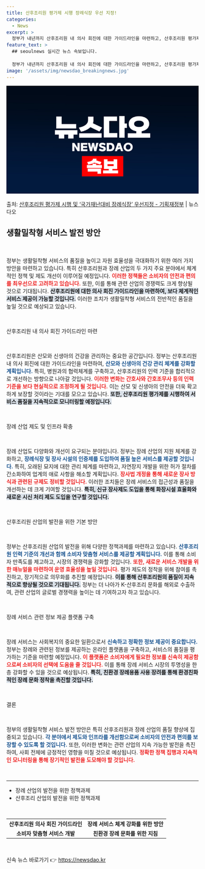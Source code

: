 ```yaml
---
title: 산후조리원 평가제 시행 장례식장 우선 지정!
categories:
  - News
excerpt: >
  정부가 내년까지 산후조리원 내 의사 회진에 대한 가이드라인을 마련하고, 산후조리원 평가제를 시행한다. 또한 …
feature_text: >
  ## seoulnews 실시간 뉴스 속보입니다.

  정부가 내년까지 산후조리원 내 의사 회진에 대한 가이드라인을 마련하고, 산후조리원 평가제를 시행한다. 또한 …
image: '/assets/img/newsdao_breakingnews.jpg'
---
```


![뉴스다오 속보](/assets/img/newsdao_breakingnews.jpg)

<p>출처: <a href="https://newsdao.kr/2652" rel="dofollow">산후조리원 평가제 시행 및 ‘국가재난대비 장례식장’ 우선지정 - 기획재정부</a> | 뉴스다오</p>

<h2 data-ke-size="size26">생활밀착형 서비스 발전 방안</h2>

<p data-ke-size="size16">&nbsp;</p>

정부는 생활밀착형 서비스의 품질을 높이고 자원 효율성을 극대화하기 위한 여러 가지 방안을 마련하고 있습니다. 특히 산후조리원과 장례 산업의 두 가지 주요 분야에서 체계적인 정책 및 제도 개선이 이루어질 예정입니다. <b><span style="color: #ee2323;">이러한 정책들은 소비자의 안전과 편의를 최우선으로 고려하고 있습니다.</span></b> 또한, 이를 통해 관련 산업의 경쟁력도 크게 향상될 것으로 기대됩니다. <b><span style="background-color: #21538527;">산후조리원에 대한 의사 회진 가이드라인을 마련하여, 보다 체계적인 서비스 제공이 가능할 것입니다.</span></b> 이러한 조치가 생활밀착형 서비스의 전반적인 품질을 높일 것으로 예상되고 있습니다.

<p data-ke-size="size16">&nbsp;</p>

산후조리원 내 의사 회진 가이드라인 마련

<p data-ke-size="size16">&nbsp;</p>

산후조리원은 산모와 신생아의 건강을 관리하는 중요한 공간입니다. 정부는 산후조리원 내 의사 회진에 대한 가이드라인을 마련하여, <b><span style="color: #1a5490;">산모와 신생아의 건강 관리 체계를 강화할 계획입니다.</span></b> 특히, 병원과의 협력체계를 구축하고, 산후조리원의 인력 기준을 합리적으로 개선하는 방향으로 나아갈 것입니다. <b><span style="color: #ee2323;">이러한 변화는 간호사와 간호조무사 등의 인력 기준을 보다 현실적으로 조정하게 될 것입니다.</span></b> 이는 산모 및 신생아의 안전을 더욱 확고하게 보장할 것이라는 기대를 모으고 있습니다. <b><span style="background-color: #21538527;">또한, 산후조리원 평가제를 시행하여 서비스 품질을 지속적으로 모니터링할 예정입니다.</span></b>

<p data-ke-size="size16">&nbsp;</p>

장례 산업 제도 및 인프라 확충

<p data-ke-size="size16">&nbsp;</p>

장례 산업도 다양화와 개선이 요구되는 분야입니다. 정부는 장례 산업의 지원 체계를 강화하고, <b><span style="color: #1a5490;">장례식장 및 장사 시설의 인증제를 도입하여 품질 높은 서비스를 제공할 것입니다.</span></b> 특히, 오래된 묘지에 대한 관리 체계를 마련하고, 자연장지 개발을 위한 허가 절차를 간소화하여 업계의 애로 사항을 해소할 계획입니다. <b><span style="color: #ee2323;">장사법 개정을 통해 새로운 장사 방식과 관련된 규제도 정비할 것입니다.</span></b> 이러한 조치들은 장례 서비스의 접근성과 품질을 개선하는 데 크게 기여할 것입니다. <b><span style="background-color: #21538527;">특히, 신규 장사제도 도입을 통해 화장시설 효율화와 새로운 시신 처리 제도 도입을 연구할 것입니다.</span></b>

<p data-ke-size="size16">&nbsp;</p>

산후조리원 산업의 발전을 위한 기본 방안

<p data-ke-size="size16">&nbsp;</p>

정부는 산후조리원 산업의 발전을 위해 다양한 정책과제를 마련하고 있습니다. <b><span style="color: #1a5490;">산후조리원 인력 기준의 개선과 함께 소비자 맞춤형 서비스를 제공할 계획입니다.</span></b> 이를 통해 소비자 만족도를 제고하고, 시장의 경쟁력을 강화할 것입니다. <b><span style="color: #ee2323;">또한, 새로운 서비스 개발을 위한 매뉴얼을 마련하여 운영 효율성을 높일 것입니다.</span></b> 평가 제도의 정착을 위해 참여를 촉진하고, 장기적으로 의무화를 추진할 예정입니다. <b><span style="background-color: #21538527;">이를 통해 산후조리원의 품질이 지속적으로 향상될 것으로 기대됩니다.</span></b> 정부는 더 나아가 K-산후조리 문화를 해외로 수출하여, 관련 산업의 글로벌 경쟁력을 높이는 데 기여하고자 하고 있습니다.

<p data-ke-size="size16">&nbsp;</p>

장례 서비스 관련 정보 제공 플랫폼 구축

<p data-ke-size="size16">&nbsp;</p>

장례 서비스는 사회복지의 중요한 일환으로서 <b><span style="color: #1a5490;">신속하고 정확한 정보 제공이 중요합니다.</span></b> 정부는 장례와 관련된 정보를 제공하는 온라인 플랫폼을 구축하고, 서비스의 품질을 평가하는 기준을 마련할 예정입니다. <b><span style="color: #ee2323;">이 플랫폼은 소비자에게 필요한 정보를 신속히 제공함으로써 소비자의 선택에 도움을 줄 것입니다.</span></b> 이를 통해 장례 서비스 시장의 투명성을 한층 강화할 수 있을 것으로 예상됩니다. <b><span style="background-color: #21538527;">특히, 친환경 장례용품 사용 장려를 통해 환경친화적인 장례 문화 정착을 촉진할 것입니다.</span></b>

<p data-ke-size="size16">&nbsp;</p>

결론

<p data-ke-size="size16">&nbsp;</p>

정부의 생활밀착형 서비스 발전 방안은 특히 산후조리원과 장례 산업의 품질 향상에 집중되고 있습니다. <b><span style="color: #1a5490;">각 분야에서 제도와 인프라를 개선함으로써 소비자의 안전과 편의를 보장할 수 있도록 할 것입니다.</span></b> 또한, 이러한 변화는 관련 산업의 지속 가능한 발전을 촉진하여, 사회 전체에 긍정적인 영향을 미칠 것으로 예상됩니다. <b><span style="color: #ee2323;">정확한 정책 집행과 지속적인 모니터링을 통해 장기적인 발전을 도모해야 할 것입니다.</span></b> 

<p data-ke-size="size16">&nbsp;</p>

<hr>

<ul>
<li>장례 산업의 발전을 위한 정책과제</li>
<li>산후조리 산업의 발전을 위한 정책과제</li>
</ul>

<p data-ke-size="size16">&nbsp;</p>

<table>
<tr>
<td style="text-align: center; height: 17px;"><b>산후조리원 의사 회진 가이드라인</b></td>
<td style="text-align: center; height: 17px;"><b>장례 서비스 체계 강화를 위한 방안</b></td>
</tr>
<tr>
<td style="text-align: center; height: 17px;"><b>소비자 맞춤형 서비스 개발</b></td>
<td style="text-align: center; height: 17px;"><b>친환경 장례 문화를 위한 지침</b></td>
</tr>
</table>

<p data-ke-size="size16">&nbsp;</p> 

신속 뉴스 바로가기 👉 <a href="https://newsdao.kr" rel="dofollow">https://newsdao.kr</a>


